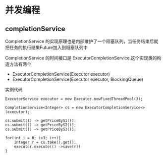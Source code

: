 # 并发编程

## completionService

CompletionService 的实现原理也是内部维护了一个阻塞队列，当任务结束后就把任务的执行结果Future加入到阻塞队列中

CompletionService 的时间接口是 ExecutorCompletionService,这个实现类的构造方法有两个

* ExecutorCompletionService(Executor executor)
* ExecutorCompletionService(Executor executor, BlockingQueue)

实例代码

```
ExecutorService executor = new Executor.newFixedThreadPool(3);

CompletionService<Integer> cs = new ExecutorCompletionService<>(executor);

cs.submit(() -> getPriceByS1());
cs.submit(() -> getPriceByS2());
cs.submit(() -> getPriceByS3());

for(int i = 0; i<3; i++){
    Integer r = cs.take().get();
    executor.execute(() ->save(r))
}
```